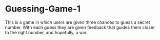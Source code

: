 # Guessing-Game-1
This is a game in which users are given three chances to guess a secret number. 
With each guess they are given feedback that guides them closer to the right number, and hopefully, a win. 
